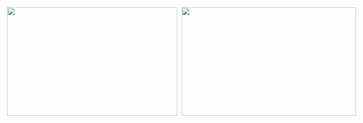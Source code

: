 <div align="center" style="display: flex; justify-content: center; gap: 10px; flex-wrap: nowrap;">
  <img height="250" width="390" src="https://github-readme-stats.vercel.app/api?username=Wonderfulhowl&show_icons=true&include_all_commits=true&theme=dark&hide_border=true" />
  <img height="250" width="400" src="https://github-readme-stats.vercel.app/api/top-langs/?username=Wonderfulhowl&layout=compact&theme=dark&hide_border=true" />
</div>